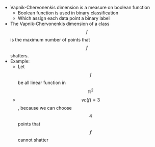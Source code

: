 - Vapnik-Chervonenkis dimension is a measure on boolean function
	- Boolean function is used in binary classification
	- Which assign each data point a binary label
- The Vapnik-Chervonenkis dimension of a class $$f$$ is the maximum
  number of points that $$f$$ shatters.
- Example:
	- Let $$f$$ be all linear function in $$\mathbb{R}^2$$
	- $$vc(f) = 3$$, because we can choose $$4$$ points that $$f$$ cannot shatter